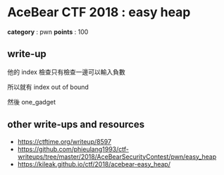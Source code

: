 # AceBear CTF 2018 : easy heap

**category** : pwn
**points** : 100

## write-up

他的 index 檢查只有檢查一邊可以輸入負數

所以就有 index out of bound

然後 one_gadget

## other write-ups and resources

* https://ctftime.org/writeup/8597
* https://github.com/phieulang1993/ctf-writeups/tree/master/2018/AceBearSecurityContest/pwn/easy_heap
* https://kileak.github.io/ctf/2018/acebear-easy_heap/
